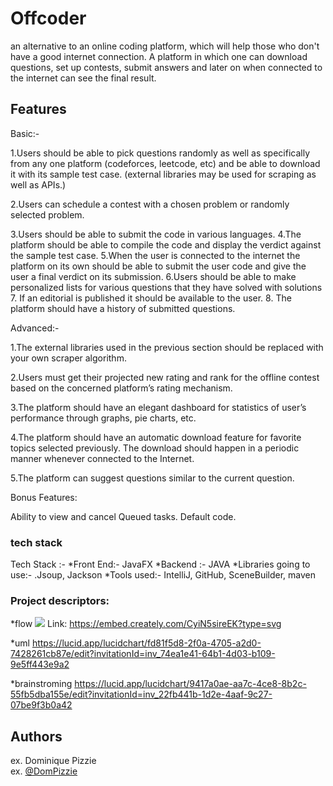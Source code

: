 # Offcoder

an alternative to an online coding platform, which will help those who don't have a good internet connection. A platform in which one can download
questions, set up contests, submit answers and later on when connected to the internet can see the final result.

## Features

Basic:-


1.Users should be able to pick questions randomly as well as specifically
from any one platform (codeforces, leetcode, etc) and be able to
download it with its sample test case. (external libraries may be used
for scraping as well as APIs.)

2.Users can schedule a contest with a chosen problem or randomly selected problem.

3.Users should be able to submit the code in various languages.
4.The platform should be able to compile the code and display the verdict against the sample test case.
5.When the user is connected to the internet the platform on its own should be able to submit the user code and give the user a final verdict on its submission.
6.Users should be able to make personalized lists for various questions that they have solved with solutions
7. If an editorial is published it should be available to the user.
8. The platform should have a history of submitted questions.



Advanced:-

1.The external libraries used in the previous section should be replaced
with your own scraper algorithm.

2.Users must get their projected new rating and rank for the offline
contest based on the concerned platform’s rating mechanism.

3.The platform should have an elegant dashboard for statistics of user’s
performance through graphs, pie charts, etc.

4.The platform should have an automatic download feature for favorite
topics selected previously. The download should happen in a periodic
manner whenever connected to the Internet.

5.The platform can suggest questions similar to the current question.

Bonus Features:

Ability to view and cancel Queued tasks.
Default code.



### tech stack

Tech Stack :-
*Front End:- JavaFX
*Backend :- JAVA
*Libraries going to use:-  .Jsoup, Jackson
*Tools used:-  IntelliJ, GitHub, SceneBuilder, maven



### Project descriptors:
*flow
<img src="https://embed.creately.com/CyiN5sireEK?type=svg">
Link: 
https://embed.creately.com/CyiN5sireEK?type=svg

*uml
 https://lucid.app/lucidchart/fd81f5d8-2f0a-4705-a2d0-7428261cb87e/edit?invitationId=inv_74ea1e41-64b1-4d03-b109-9e5ff443e9a2

*brainstroming 
https://lucid.app/lucidchart/9417a0ae-aa7c-4ce8-8b2c-55fb5dba155e/edit?invitationId=inv_22fb441b-1d2e-4aaf-9c27-07be9f3b0a42



## Authors

ex. Dominique Pizzie  
ex. [@DomPizzie](https://twitter.com/dompizzie)

